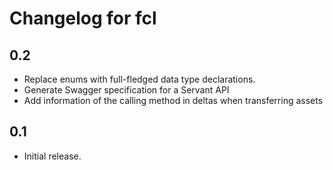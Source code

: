# Changelog for fcl

## 0.2

* Replace enums with full-fledged data type declarations.
* Generate Swagger specification for a Servant API
* Add information of the calling method in deltas when transferring assets

## 0.1

* Initial release.
